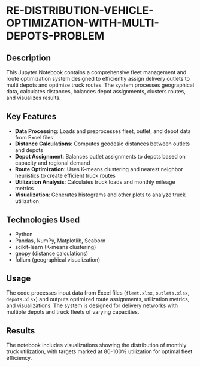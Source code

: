 # RE-DISTRIBUTION-VEHICLE-OPTIMIZATION-WITH-MULTI-DEPOTS-PROBLEM

## Description
This Jupyter Notebook contains a comprehensive fleet management and route optimization system designed to efficiently assign delivery outlets to multi depots and optimize truck routes. The system processes geographical data, calculates distances, balances depot assignments, clusters routes, and visualizes results.

## Key Features
- **Data Processing**: Loads and preprocesses fleet, outlet, and depot data from Excel files
- **Distance Calculations**: Computes geodesic distances between outlets and depots
- **Depot Assignment**: Balances outlet assignments to depots based on capacity and regional demand
- **Route Optimization**: Uses K-means clustering and nearest neighbor heuristics to create efficient truck routes
- **Utilization Analysis**: Calculates truck loads and monthly mileage metrics
- **Visualization**: Generates histograms and other plots to analyze truck utilization

## Technologies Used
- Python
- Pandas, NumPy, Matplotlib, Seaborn
- scikit-learn (K-means clustering)
- geopy (distance calculations)
- folium (geographical visualization)

## Usage
The code processes input data from Excel files (`fleet.xlsx`, `outlets.xlsx`, `depots.xlsx`) and outputs optimized route assignments, utilization metrics, and visualizations. The system is designed for delivery networks with multiple depots and truck fleets of varying capacities.

## Results
The notebook includes visualizations showing the distribution of monthly truck utilization, with targets marked at 80-100% utilization for optimal fleet efficiency.
